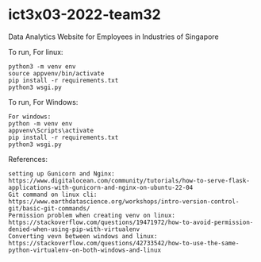 # ict3x03-2022-team32
Data Analytics Website for Employees in Industries of Singapore

To run, For linux:
```
python3 -m venv env
source appvenv/bin/activate
pip install -r requirements.txt
python3 wsgi.py
```

To run, For Windows:
```
For windows:
python -m venv env
appvenv\Scripts\activate
pip install -r requirements.txt
python3 wsgi.py
```


References:
```
setting up Gunicorn and Nginx: https://www.digitalocean.com/community/tutorials/how-to-serve-flask-applications-with-gunicorn-and-nginx-on-ubuntu-22-04
Git command on linux cli: https://www.earthdatascience.org/workshops/intro-version-control-git/basic-git-commands/
Permission problem when creating venv on linux: https://stackoverflow.com/questions/19471972/how-to-avoid-permission-denied-when-using-pip-with-virtualenv
Converting vevn between windows and linux: https://stackoverflow.com/questions/42733542/how-to-use-the-same-python-virtualenv-on-both-windows-and-linux
```